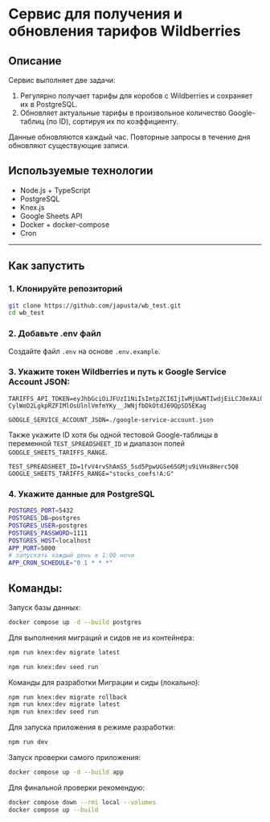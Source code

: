 # Сервис для получения и обновления тарифов Wildberries

## Описание

Сервис выполняет две задачи:

1. Регулярно получает тарифы для коробов с Wildberries и сохраняет их в PostgreSQL.
2. Обновляет актуальные тарифы в произвольное количество Google-таблиц (по ID), сортируя их по коэффициенту.

Данные обновляются каждый час. Повторные запросы в течение дня обновляют существующие записи.

## Используемые технологии

- Node.js + TypeScript
- PostgreSQL
- Knex.js
- Google Sheets API
- Docker + docker-compose
- Cron

---

## Как запустить

### 1. Клонируйте репозиторий

```bash
git clone https://github.com/japusta/wb_test.git
cd wb_test
```

### 2. Добавьте .env файл
Создайте файл ```.env``` на основе ```.env.example```.

### 3. Укажите токен Wildberries и путь к Google Service Account JSON:

```
TARIFFS_API_TOKEN=eyJhbGciOiJFUzI1NiIsImtpZCI6IjIwMjUwNTIwdjEiLCJ0eXAiOiJKV1QifQ.eyJlbnQiOjEsImV4cCI6MTc2NTY3MDIyOSwiaWQiOiIwMTk3NmU0Yy1mZTgwLTc1NDAtODkyMi02NGE5ZWUzYTU4MzYiLCJpaWQiOjQ1OTExNjA5LCJvaWQiOjExMzA0NiwicyI6MTA3Mzc0MTgzMiwic2lkIjoiOTMyYzE3NmEtNTA4NS01YzZmLWJjMzMtNGU4NGNkZjU4ZDdlIiwidCI6ZmFsc2UsInVpZCI6NDU5MTE2MDl9.wDoH8FLdZu1049uPCmhx3UHaw28YJB-CylWeD2LgkpRZFIMlOsUlnlVmfmYKy__JWNjfbDkOtdJ69QpSD5EKag
```

```
GOOGLE_SERVICE_ACCOUNT_JSON=./google-service-account.json
```

Также укажите ID хотя бы одной тестовой Google-таблицы в переменной ```TEST_SPREADSHEET_ID``` и диапазон полей ```GOOGLE_SHEETS_TARIFFS_RANGE```.

```
TEST_SPREADSHEET_ID=1fvV4rvShAmS5_5sd5PpwUGSe65GMju9iVHx8Herc5Q8
GOOGLE_SHEETS_TARIFFS_RANGE="stocks_coefs!A:G"
```

### 4. Укажите данные для PostgreSQL

```bash
POSTGRES_PORT=5432
POSTGRES_DB=postgres
POSTGRES_USER=postgres
POSTGRES_PASSWORD=1111
POSTGRES_HOST=localhost
APP_PORT=5000
# запускать каждый день в 1:00 ночи
APP_CRON_SCHEDULE="0 1 * * *"
```

## Команды:

Запуск базы данных:
```bash
docker compose up -d --build postgres
```

Для выполнения миграций и сидов не из контейнера:
```bash
npm run knex:dev migrate latest
```

```bash
npm run knex:dev seed run
```

Команды для разработки
Миграции и сиды (локально):
```bash
npm run knex:dev migrate rollback
npm run knex:dev migrate latest
npm run knex:dev seed run
```
Для запуска приложения в режиме разработки:
```bash
npm run dev
```

Запуск проверки самого приложения:
```bash
docker compose up -d --build app
```

Для финальной проверки рекомендую:
```bash
docker compose down --rmi local --volumes
docker compose up --build
```
